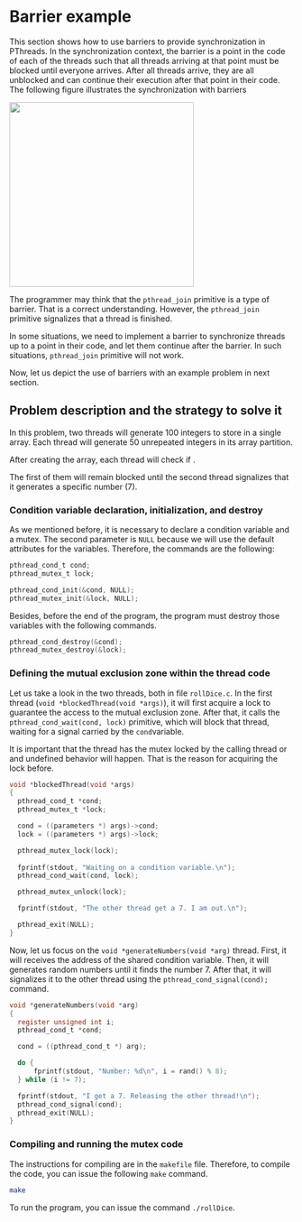 # Barrier example
This section shows how to use barriers to provide synchronization in PThreads. In the synchronization context, the barrier is a point in the code of each of the threads such that all threads arriving at that point must be blocked until everyone arrives. After all threads arrive, they are all unblocked and can continue their execution after that point in their code. The following figure illustrates the synchronization with barriers 

<img src="https://github.com/gradvohl/YAPTT/blob/main/figures/ThreadBarriers.png?raw=true" class="center" width=327 />

The programmer may think that the ``pthread_join`` primitive is a type of barrier. That is a correct understanding. However, the ``pthread_join`` primitive signalizes that a thread is finished. 

In some situations, we need to implement a barrier to synchronize threads up to a point in their code, and let them continue after the barrier. In such situations, ``pthread_join`` primitive will not work.

Now, let us depict the use of barriers with an example problem in next section.

## Problem description and the strategy to solve it
In this problem, two threads will generate 100 integers to store in a single array. Each thread will generate 50 unrepeated integers in its array partition.

After creating the array, each thread will check if . 


The first of them will remain blocked until the second thread signalizes that it generates a specific number (7). 

### Condition variable declaration, initialization, and destroy
As we mentioned before, it is necessary to declare a condition variable and a mutex. The second parameter is ``NULL`` because we will use the default attributes for the variables. Therefore, the commands are the following:

```c
pthread_cond_t cond;
pthread_mutex_t lock;

pthread_cond_init(&cond, NULL);
pthread_mutex_init(&lock, NULL);
```

Besides, before the end of the program, the program must destroy those variables with the following commands.

```c
pthread_cond_destroy(&cond);
pthread_mutex_destroy(&lock);
```

### Defining the mutual exclusion zone within the thread code
Let us take a look in the two threads, both in file ``rollDice.c``. In the first thread (``void *blockedThread(void *args)``), it will first acquire a lock to guarantee the access to the mutual exclusion zone. After that, it calls the ``pthread_cond_wait(cond, lock)`` primitive, which will block that thread, waiting for a signal carried by the ``cond``variable. 

It is important that the thread has the mutex locked by the calling thread or and undefined behavior will happen. That is the reason for acquiring the lock before.

```c
void *blockedThread(void *args)
{
  pthread_cond_t *cond;
  pthread_mutex_t *lock;

  cond = ((parameters *) args)->cond;
  lock = ((parameters *) args)->lock;

  pthread_mutex_lock(lock);
 
  fprintf(stdout, "Waiting on a condition variable.\n");
  pthread_cond_wait(cond, lock);

  pthread_mutex_unlock(lock);

  fprintf(stdout, "The other thread get a 7. I am out.\n");

  pthread_exit(NULL);
}
```

Now, let us focus on the ``void *generateNumbers(void *arg)`` thread. First, it will receives the address of the shared condition variable. Then, it will generates random numbers until it finds the number 7. After that, it will signalizes it to the other thread using the ``pthread_cond_signal(cond);`` command.

```c
void *generateNumbers(void *arg)
{
  register unsigned int i;
  pthread_cond_t *cond;

  cond = ((pthread_cond_t *) arg);

  do {
      fprintf(stdout, "Number: %d\n", i = rand() % 8);
  } while (i != 7);

  fprintf(stdout, "I get a 7. Releasing the other thread!\n");
  pthread_cond_signal(cond);
  pthread_exit(NULL);
}
```


### Compiling and running the mutex code

The instructions for compiling are in the ``makefile`` file. Therefore, to compile the code, you can issue the following ``make`` command. 
```sh
make 
```

To run the program, you can issue the command ``./rollDice``.
